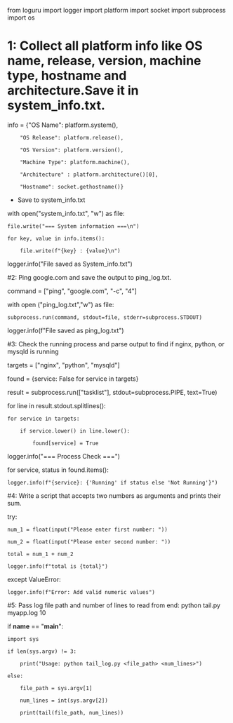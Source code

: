 from loguru import logger
import platform
import socket
import subprocess
import os

# 1: Collect all platform info like OS name, release, version, machine type,  hostname and architecture.Save it in system_info.txt.

info = {"OS Name": platform.system(),

        "OS Release": platform.release(),
		
        "OS Version": platform.version(),
		
        "Machine Type": platform.machine(),
		
        "Architecture" : platform.architecture()[0],
		
        "Hostname": socket.gethostname()}

* Save to system_info.txt

with open("system_info.txt", "w") as file:

    file.write("=== System information ===\n")
	
    for key, value in info.items():
	
        file.write(f"{key} : {value}\n")
		
logger.info("File saved as System_info.txt")

#2: Ping google.com and save the output to ping_log.txt.

command = ["ping", "google.com", "-c", "4"]

with open ("ping_log.txt","w") as file:

    subprocess.run(command, stdout=file, stderr=subprocess.STDOUT)

logger.info(f"File saved as ping_log.txt")

#3: Check the running process and parse output to find if nginx, python, or mysqld is running

targets = ["nginx", "python", "mysqld"]

found = {service: False for service in targets}

result = subprocess.run(["tasklist"], stdout=subprocess.PIPE, text=True)

for line in result.stdout.splitlines():

    for service in targets:
	
        if service.lower() in line.lower():
		
            found[service] = True

logger.info("=== Process Check ===")

for service, status in found.items():

    logger.info(f"{service}: {'Running' if status else 'Not Running'}")

#4: Write a script that accepts two numbers as arguments and prints their sum.

try:

    num_1 = float(input("Please enter first number: "))
	
    num_2 = float(input("Please enter second number: "))
	
    total = num_1 + num_2
	
    logger.info(f"total is {total}")
	
except ValueError:

    logger.info(f"Error: Add valid numeric values")

#5: Pass log file path and number of lines to read from end: python tail.py myapp.log 10

if __name__ == "__main__":

    import sys
	
    if len(sys.argv) != 3:
	
        print("Usage: python tail_log.py <file_path> <num_lines>")
		
    else:
	
        file_path = sys.argv[1]
		
        num_lines = int(sys.argv[2])
		
        print(tail(file_path, num_lines))
